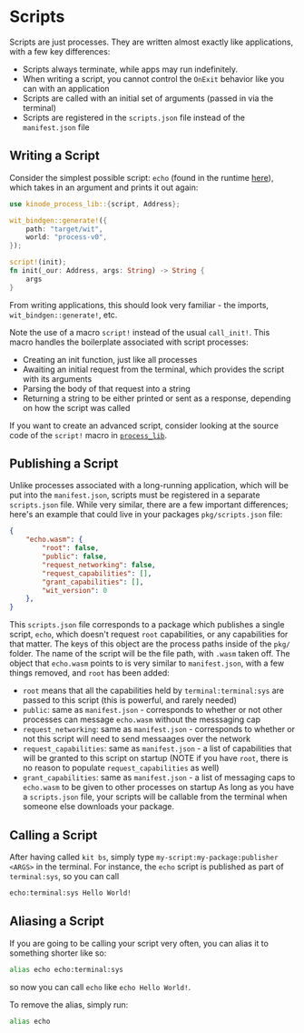 # Scripts
Scripts are just processes.
They are written almost exactly like applications, with a few key differences:
- Scripts always terminate, while apps may run indefinitely.
- When writing a script, you cannot control the `OnExit` behavior like you can with an application
- Scripts are called with an initial set of arguments (passed in via the terminal)
- Scripts are registered in the `scripts.json` file instead of the `manifest.json` file

## Writing a Script
Consider the simplest possible script: `echo` (found in the runtime [here](https://github.com/kinode-dao/kinode/tree/main/kinode/packages/terminal/echo)), which takes in an argument and prints it out again:
```rust
use kinode_process_lib::{script, Address};

wit_bindgen::generate!({
    path: "target/wit",
    world: "process-v0",
});

script!(init);
fn init(_our: Address, args: String) -> String {
    args
}

```
From writing applications, this should look very familiar - the imports, `wit_bindgen::generate!`, etc.

Note the use of a macro `script!` instead of the usual `call_init!`.
This macro handles the boilerplate associated with script processes:
- Creating an init function, just like all processes
- Awaiting an initial request from the terminal, which provides the script with its arguments
- Parsing the body of that request into a string
- Returning a string to be either printed or sent as a response, depending on how the script was called

If you want to create an advanced script, consider looking at the source code of the `script!` macro in [`process_lib`](https://github.com/kinode-dao/process_lib/blob/9a53504693676094ba06f601312457675d10ca8a/src/scripting/mod.rs#L11).

## Publishing a Script
Unlike processes associated with a long-running application, which will be put into the `manifest.json`, scripts must be registered in a separate `scripts.json` file.
While very similar, there are a few important differences; here's an example that could live in your packages `pkg/scripts.json` file:
```json
{
    "echo.wasm": {
        "root": false,
        "public": false,
        "request_networking": false,
        "request_capabilities": [],
        "grant_capabilities": [],
        "wit_version": 0
    },
}
```
This `scripts.json` file corresponds to a package which publishes a single script, `echo`, which doesn't request `root` capabilities, or any capabilities for that matter.
The keys of this object are the process paths inside of the `pkg/` folder.
The name of the script will be the file path, with `.wasm` taken off.
The object that `echo.wasm` points to is very similar to `manifest.json`, with a few things removed, and `root` has been added:
- `root` means that all the capabilities held by `terminal:terminal:sys` are passed to this script (this is powerful, and rarely needed)
- `public`: same as `manifest.json` - corresponds to whether or not other processes can message `echo.wasm` without the messsaging cap
- `request_networking`: same as `manifest.json` - corresponds to whether or not this script will need to send messaages over the network
- `request_capabilities`: same as `manifest.json` - a list of capabilities that will be granted to this script on startup (NOTE if you have `root`, there is no reason to populate `request_capabilities` as well)
- `grant_capabilities`: same as `manifest.json` - a list of messaging caps to `echo.wasm` to be given to other processes on startup
As long as you have a `scripts.json` file, your scripts will be callable from the terminal when someone else downloads your package.

## Calling a Script
After having called `kit bs`, simply type `my-script:my-package:publisher <ARGS>` in the terminal.
For instance, the `echo` script is published as part of `terminal:sys`, so you can call
```bash
echo:terminal:sys Hello World!
```

## Aliasing a Script
If you are going to be calling your script very often, you can alias it to something shorter like so:
```bash
alias echo echo:terminal:sys
```
so now you can call `echo` like `echo Hello World!`.

To remove the alias, simply run:
```bash
alias echo
```
